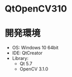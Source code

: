 # QtOpenCV310

# 開発環境
- OS: Windows 10 64bit
- IDE: QtCreator
- Library:
  - Qt 5.7
  - OpenCV 3.1.0
